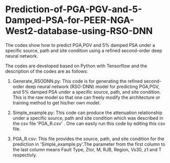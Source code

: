 # Prediction-of-PGA-PGV-and-5-Damped-PSA-for-PEER-NGA-West2-database-using-RSO-DNN

The codes show how to predict PGA,PGV and 5% damped PSA under a specific source, path and site condition using a refined second-order deep neural network.

The codes are developed based on Python with Tensorflow and the description of the codes are as follows:

1. Generate_RSODNN.py: This code is for generating the refined second-order deep neural network (RSO-DNN) model for predicting PGA,PGV, and 5% damped PSA under a specific source, path, and site condition. This is the raw model so that one can freely modify the architecture or training method to get his/her own model.

2. Simple_example.py: This code can produce the attenuation relationship under a specific source, path and site condition which was described in the csv file 'PGA_R.csv' . One can easily run this code by editing this csv file.

3. PGA_R.csv: This file provides the source, path, and site condition for the prediction in 'Simple_example.py'.The parameter from the first column to the last column means Fault Type, Ztor, M, RJB, Region, Vs30, z1 and T respectivly.
